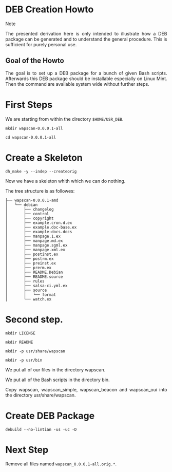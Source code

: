 # DEB Creation Howto

> [!NOTE]
> <p align="justify">The presented derivation here is only intended to illustrate how a DEB package can be generated and to understand the general procedure. This is sufficient for purely personal use.</p>

## Goal of the Howto

<p align="justify">The goal is to set up a DEB package for a bunch of given Bash scripts. Afterwards this DEB package should be installable especially on Linux Mint. Then the command are available system wide without further steps.</p>

# First Steps

<p align="justify">We are starting from within the directory <code>$HOME/USR_DEB</code>.</p>

    mkdir wapscan-0.0.0.1-all

    cd wapscan-0.0.0.1-all

# Create a Skeleton

    dh_make -y --indep --createorig

<p align="justify">Now we have a skeleton whith which we can do nothing.</p> 

<p align="justify">The tree structure is as followes:</p> 

    ├── wapscan-0.0.0.1-amd
    │   └── debian
    │       ├── changelog
    │       ├── control
    │       ├── copyright
    │       ├── example.cron.d.ex
    │       ├── example.doc-base.ex
    │       ├── example-docs.docs
    │       ├── manpage.1.ex
    │       ├── manpage.md.ex
    │       ├── manpage.sgml.ex
    │       ├── manpage.xml.ex
    │       ├── postinst.ex
    │       ├── postrm.ex
    │       ├── preinst.ex
    │       ├── prerm.ex  
    │       ├── README.Debian
    │       ├── README.source
    │       ├── rules
    │       ├── salsa-ci.yml.ex
    │       ├── source
    │       │   └── format
    │       └── watch.ex

# Second step.

    mkdir LICENSE

    mkdir README
    
    mkdir -p usr/share/wapscan

    mkdir -p usr/bin

We put all of our files in the directory wapscan.

We put all of the Bash scripts in the directory bin.

<p align="justify">Copy wapscan, wapscan_simple, wapscan_beacon and wapscan_oui into the directory usr/share/wapscan.</p>   

# Create DEB Package

    debuild --no-lintian -us -uc -D
    
# Next Step

<p align="justify">Remove all files named <code>wapscan_0.0.0.1-all.orig.*</code>.</p>
